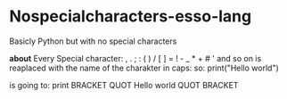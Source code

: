 # Nospecialcharacters-esso-lang
Basicly Python but with no special characters

**about**
Every Special character:
, . ; : ( ) / [ ] = ! - _ * + # ' and so on
is reaplaced with the name of the charakter in caps:
so:
print("Hello world") 

is going to:
print BRACKET QUOT Hello world QUOT BRACKET
